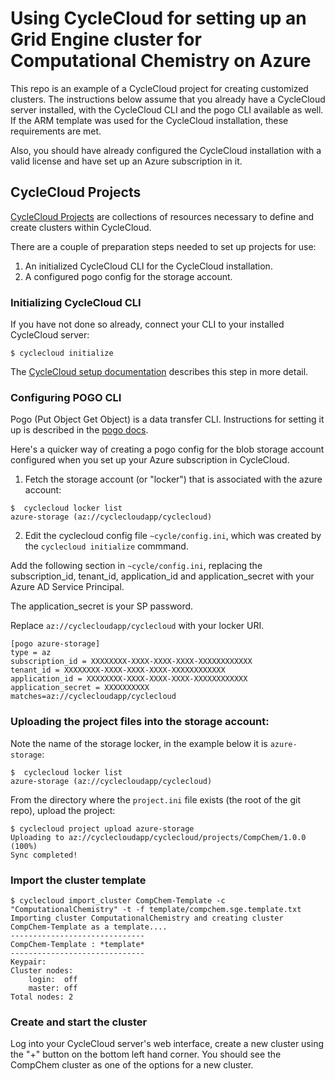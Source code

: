 # Using CycleCloud for setting up an Grid Engine cluster for Computational Chemistry on Azure

This repo is an example of a CycleCloud project for creating customized clusters. The instructions below assume that you already have a CycleCloud server installed, with the CycleCloud CLI and the pogo CLI available as well. If the ARM template was used for the CycleCloud installation, these requirements are met.

Also, you should have already configured the CycleCloud installation with a valid license and have set up an Azure subscription in it.


## CycleCloud Projects

[CycleCloud Projects](https://docs.cyclecomputing.com/administrator-guide-v6.5.5/projects) are collections of resources necessary to define and create clusters within CycleCloud. 

There are a couple of preparation steps needed to set up projects for use:
1. An initialized CycleCloud CLI for the CycleCloud installation.
2. A configured pogo config for the storage account.

### Initializing CycleCloud CLI
If you have not done so already, connect your CLI to your installed CycleCloud server:
```
$ cyclecloud initialize
```
The [CycleCloud setup documentation](https://docs.cyclecomputing.com/installation-guide-v6.6.0/install_cli#CLI_Configuration) describes this step in more detail.

### Configuring POGO CLI

Pogo (Put Object Get Object) is a data transfer CLI. Instructions for setting it up is described in the [pogo docs](https://docs.cyclecomputing.com/administrator-guide-v6.6.0/pogo/pogo_config).

Here's a quicker way of creating a pogo config for the blob storage account configured when you set up your Azure subscription in CycleCloud.

1. Fetch the storage account (or "locker") that is associated with the azure account:

```
$  cyclecloud locker list
azure-storage (az://cyclecloudapp/cyclecloud)
```

2. Edit the cyclecloud config file `~cycle/config.ini`, which was created by the `cyclecloud initialize` commmand.

Add the following section in `~cycle/config.ini`, replacing the subscription_id, tenant_id, application_id and application_secret with your Azure AD Service Principal.

The application_secret is your SP password.

Replace `az://cyclecloudapp/cyclecloud` with your locker URI.

```
[pogo azure-storage]
type = az
subscription_id = XXXXXXXX-XXXX-XXXX-XXXX-XXXXXXXXXXXX
tenant_id = XXXXXXXX-XXXX-XXXX-XXXX-XXXXXXXXXXXX
application_id = XXXXXXXX-XXXX-XXXX-XXXX-XXXXXXXXXXXX
application_secret = XXXXXXXXXX
matches=az://cyclecloudapp/cyclecloud
```

### Uploading the project files into the storage account:

Note the name of the storage locker, in the example below it is `azure-storage`:
```
$  cyclecloud locker list
azure-storage (az://cyclecloudapp/cyclecloud)
```

From the directory where the `project.ini` file exists (the root of the git repo), upload the project:
```
$ cyclecloud project upload azure-storage
Uploading to az://cyclecloudapp/cyclecloud/projects/CompChem/1.0.0 (100%)
Sync completed!
```

### Import the cluster template

```
$ cyclecloud import_cluster CompChem-Template -c "ComputationalChemistry" -t -f template/compchem.sge.template.txt
Importing cluster ComputationalChemistry and creating cluster CompChem-Template as a template....
------------------------------
CompChem-Template : *template*
------------------------------
Keypair:
Cluster nodes:
    login:  off
    master: off
Total nodes: 2
```


### Create and start the cluster

Log into your CycleCloud server's web interface, create a new cluster using the "+" button on the bottom left hand corner. You should see the CompChem cluster as one of the options for a new cluster.








